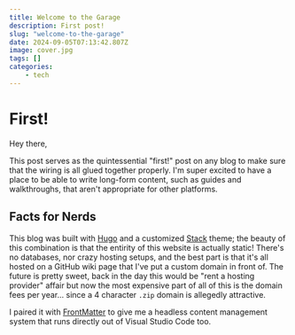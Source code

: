 ```yaml
---
title: Welcome to the Garage
description: First post!
slug: "welcome-to-the-garage"
date: 2024-09-05T07:13:42.807Z
image: cover.jpg
tags: []
categories:
    - tech
---
```

# First!
Hey there,

This post serves as the quintessential "first!" post on any blog to make sure that the wiring is all glued together properly. I'm super excited to have a place to be able to write long-form content, such as guides and walkthroughs, that aren't appropriate for other platforms.

## Facts for Nerds
This blog was built with [Hugo](https://gohugo.io/) and a customized [Stack](https://stack.jimmycai.com/) theme; the beauty of this combination is that the entirity of this website is actually static! There's no databases, nor crazy hosting setups, and the best part is that it's all hosted on a GitHub wiki page that I've put a custom domain in front of. The future is pretty sweet, back in the day this would be "rent a hosting provider" affair but now the most expensive part of all of this is the domain fees per year... since a 4 character `.zip` domain is allegedly attractive.

I paired it with [FrontMatter](https://frontmatter.codes/) to give me a headless content management system that runs directly out of Visual Studio Code too.

